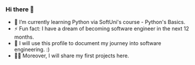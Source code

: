 ### Hi there 👋


- 🌱 I’m currently learning Python via SoftUni's course - Python's Basics.
- ⚡ Fun fact: I have a dream of becoming software engineer in the next 12 months.
- 👏 I will use this profile to document my journey into software engineering. :) 
- 👨‍🔧 Moreover, I will share my first projects here.
